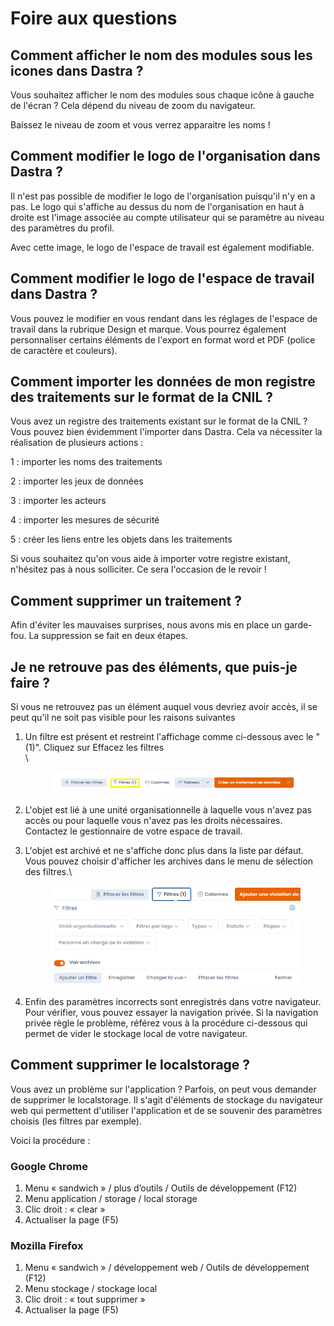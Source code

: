 # Foire aux questions

## Comment afficher le nom des modules sous les icones dans Dastra ?

Vous souhaitez afficher le nom des modules sous chaque icône à gauche de l'écran ? Cela dépend du niveau de zoom du navigateur.&#x20;

Baissez le niveau de zoom et vous verrez apparaitre les noms !

## Comment modifier le logo de l'organisation dans Dastra ?

Il n'est pas possible de modifier le logo de l'organisation puisqu'il n'y en a pas. Le logo qui s'affiche au dessus du nom de l'organisation en haut à droite est l'image associée au compte utilisateur qui se paramètre au niveau des paramètres du profil.

Avec cette image, le logo de l'espace de travail est également modifiable.

## Comment modifier le logo de l'espace de travail dans Dastra ?

Vous pouvez le modifier en vous rendant dans les réglages de l'espace de travail dans la rubrique Design et marque. Vous pourrez également personnaliser certains éléments de l'export en format word et PDF (police de caractère et couleurs).

## Comment importer les données de mon registre des traitements sur le format de la CNIL ?&#x20;

Vous avez un registre des traitements existant sur le format de la CNIL ? Vous pouvez bien évidemment l'importer dans Dastra. Cela va nécessiter la réalisation de plusieurs actions :&#x20;

1 : importer les noms des traitements&#x20;

2 : importer les jeux de données

3 : importer les acteurs

4 : importer les mesures de sécurité&#x20;

5 : créer les liens entre les objets dans les traitements

Si vous souhaitez qu'on vous aide à importer votre registre existant, n'hésitez pas à nous solliciter. Ce sera l'occasion de le revoir !

## Comment supprimer un traitement ?&#x20;

Afin d'éviter les mauvaises surprises, nous avons mis en place un garde-fou. La suppression se fait en deux étapes.&#x20;

## Je ne retrouve pas des éléments, que puis-je faire ?&#x20;

Si vous ne retrouvez pas un élément auquel vous devriez avoir accès, il se peut qu'il ne soit pas visible pour les raisons suivantes&#x20;

1.  Un filtre est présent et restreint l'affichage comme ci-dessous avec le "(1)". Cliquez sur Effacez les filtres \
    \


    <figure><img src="../.gitbook/assets/image (298).png" alt=""><figcaption></figcaption></figure>
2. L'objet est lié à une unité organisationnelle à laquelle vous n'avez pas accès ou pour laquelle vous n'avez pas les droits nécessaires. Contactez le gestionnaire de votre espace de travail.
3.  L'objet est archivé et ne s'affiche donc plus dans la liste par défaut. Vous pouvez choisir d'afficher les archives dans le menu de sélection des filtres.\


    <figure><img src="../.gitbook/assets/image (259).png" alt=""><figcaption></figcaption></figure>


4. Enfin des paramètres incorrects sont enregistrés dans votre navigateur. Pour vérifier, vous pouvez essayer la navigation privée. Si la navigation privée règle le problème, référez vous à la procédure ci-dessous qui permet de vider le stockage local de votre navigateur.

## Comment supprimer le localstorage ?

Vous avez un problème sur l'application ? Parfois, on peut vous demander de supprimer le localstorage. Il s'agit d'éléments de stockage du navigateur web qui permettent d'utiliser l'application et de se souvenir des paramètres choisis (les filtres par exemple).&#x20;

Voici la procédure :&#x20;

### Google Chrome

1. Menu « sandwich » / plus d’outils / Outils de développement (F12)
2. Menu application / storage / local storage
3. Clic droit : « clear »
4. Actualiser la page (F5)

### Mozilla Firefox

1. Menu « sandwich » / développement web / Outils de développement (F12)
2. Menu stockage / stockage local
3. Clic droit : « tout supprimer »
4. Actualiser la page (F5)
